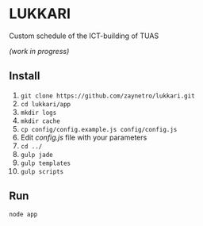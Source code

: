 # LUKKARI

Custom schedule of the ICT-building of TUAS

*(work in progress)*

## Install

1. `git clone https://github.com/zaynetro/lukkari.git`
2. `cd lukkari/app`
3. `mkdir logs`
4. `mkdir cache`
5. `cp config/config.example.js config/config.js`
6. Edit *config.js* file with your parameters
7. `cd ../`
8. `gulp jade`
9. `gulp templates`
10. `gulp scripts`

## Run

`node app`
